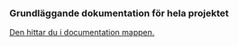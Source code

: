 ### Grundläggande dokumentation för hela projektet

[Den hittar du i documentation mappen.](./documentation/)
